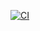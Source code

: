 [![CI](https://github.com/EnergyAssetOptimization/EAO/actions/workflows/unittests_doc.yml/badge.svg)](https://github.com/JTPfi/EAO/actions/workflows/unittests_doc.yml)
